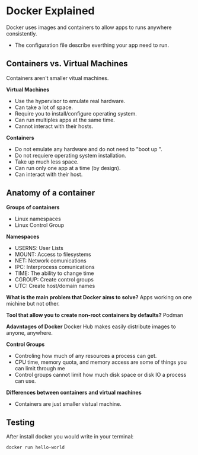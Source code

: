 # Docker Explained

Docker uses images and containers to allow apps to runs anywhere consistently.

* The configuration file describe everthing your app need to run. 

## Containers vs. Virtual Machines 

Containers aren't smaller vitual machines. 

**Virtual Machines**

- Use the hypervisor to emulate real hardware.
- Can take a lot of space.
- Require you to install/configure operating system. 
- Can run multiples apps at the same time. 
- Cannot interact with their hosts. 

**Containers**

- Do not emulate any hardware and do not need to "boot up ".
- Do not requiere operating system installation.
- Take up much less space. 
- Can run only one app at a time (by design). 
- Can interact with their host.

## Anatomy of a container

**Groups of containers**
- Linux namespaces
- Linux Control Group

**Namespaces**

- USERNS: User Lists
- MOUNT: Access to filesystems
- NET: Network comunications
- IPC: Interprocess comunications
- TIME: The ability to change time
- CGROUP: Create control groups 
- UTC: Create host/domain names

**What is the main problem that Docker aims to solve?**
Apps working on one michine but not other.

**Tool that allow you to create non-root containers by defaults?**
Podman

**Adavntages of Docker**
Docker Hub makes easily distribute images to anyone, anywhere. 

**Control Groups**
- Controling how much of any resources a process can get. 
- CPU time, memory quota, and memory access are some of things you can limit through me 
- Control groups cannot limit how much disk space or disk IO a process can use.

**Differences between containers and virtual machines**
- Containers are just smaller vistual machine. 

## Testing
After install docker you would write in your terminal:

```docker run hello-world```
